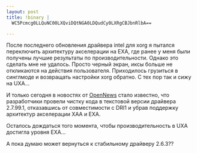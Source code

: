 ```yaml
--- 
layout: post
title: !binary |
  WC5Pcmcg0LLQuNC00LXQviDQtNGA0LDQudCy0LXRgCBJbnRlbA==

---
```

После последнего обновления драйвера intel для xorg я пытался переключить архитектуру акселерации на EXA, где ранее у меня были получены лучшие результаты по производительности. Однако это сделать мне не удалось. Просто черный экран, иксы больше не откликаются на действия пользователя. Приходилось грузиться в синглмоде и возвращать настройки xorg обратно. С тех пор так и сижу на UXA...

И только сегодня в новостях от <a href="http://www.opennet.ru/opennews/art.shtml?num=21518" target="_blank">OpenNews</a> стало известно, что разработчики провели чистку кода в текстовой версии драйвера 2.7.99.1, отказавшись от совместимости с DRI1 и убрав поддержку архитектур акселерации XAA и EXA.

Осталось дождаться того момента, чтобы производительность в UXA достигла уровня EXA...

А пока думаю может вернуться к стабильному драйверу 2.6.3??
